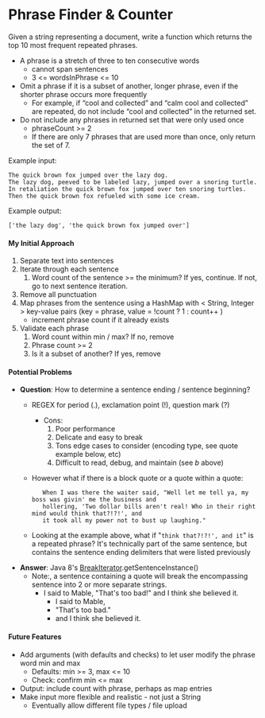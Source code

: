 # Phrase Finder & Counter

Given a string representing a document, write a function which returns the top 10 most frequent repeated phrases. 
* A phrase is a stretch of three to ten consecutive words 
    * cannot span sentences
    * 3 <= wordsInPhrase <= 10
* Omit a phrase if it is a subset of another, longer phrase, even if the shorter phrase occurs more frequently 
    * For example, if “cool and collected” and “calm cool and collected” are repeated, do not include “cool and collected” in the returned set. 
* Do not include any phrases in returned set that were only used once
    * phraseCount >= 2
    * If there are only 7 phrases that are used more than once, only return the set of 7.

Example input:

    The quick brown fox jumped over the lazy dog.
    The lazy dog, peeved to be labeled lazy, jumped over a snoring turtle.
    In retaliation the quick brown fox jumped over ten snoring turtles.
    Then the quick brown fox refueled with some ice cream.

Example output:

    ['the lazy dog', 'the quick brown fox jumped over']
    
    
#### My Initial Approach
1. Separate text into sentences
1. Iterate through each sentence
    1. Word count of the sentence >= the minimum? If yes, continue.  If not, go to next sentence iteration.
1. Remove all punctuation
1. Map phrases from the sentence using a HashMap with < String, Integer > key-value pairs (key = phrase, value = !count ? 1 : count++ )
    * increment phrase count if it already exists
1. Validate each phrase
    1. Word count within min / max? If no, remove
    1. Phrase count >= 2
    1. Is it a subset of another?  If yes, remove
    
#### Potential Problems
* **Question**: How to determine a sentence ending / sentence beginning?
    * REGEX for period (.), exclamation point (!), question mark (?)
        * Cons:
            1. Poor performance
            1. Delicate and easy to break
            1. Tons edge cases to consider (encoding type, see quote example below, etc)
            1. Difficult to read, debug, and maintain (see _b_ above)
    * However what if there is a block quote or a quote within a quote: 

             When I was there the waiter said, "Well let me tell ya, my boss was givin' me the business and 
             hollering, 'Two dollar bills aren't real! Who in their right mind would think that?!?!', and 
             it took all my power not to bust up laughing."
    * Looking at the example above, what if "`think that?!?!', and it`" is a repeated phrase? It's technically part of the same sentence, but contains the sentence ending delimiters that were listed previously
* **Answer**: Java 8's [BreakIterator](https://docs.oracle.com/javase/8/docs/api/index.html?java/text/BreakIterator.html).getSentenceInstance()
    * Note:, a sentence containing a quote will break the encompassing sentence into 2 or more separate strings.
        * I said to Mable, "That's too bad!" and I think she believed it.
            * I said to Mable,
            * "That's too bad."
            * and I think she believed it.
        

#### Future Features
* Add arguments (with defaults and checks) to let user modify the phrase word min and max
    * Defaults:  min >= 3, max <= 10
    * Check: confirm min <= max
* Output: include count with phrase, perhaps as map entries
* Make input more flexible and realistic - not just a String
    * Eventually allow different file types / file upload

